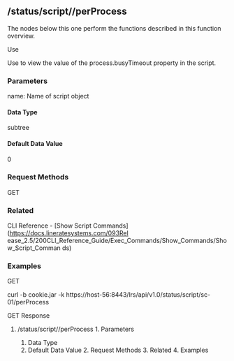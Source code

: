 ## /status/script/<name>/perProcess

The nodes below this one perform the functions described in this function
overview.

Use

Use to view the value of the process.busyTimeout property in the script.

### Parameters

name: Name of script object

#### Data Type

subtree

#### Default Data Value

0

### Request Methods

GET

### Related

CLI Reference - [Show Script Commands](https://docs.lineratesystems.com/093Rel
ease_2.5/200CLI_Reference_Guide/Exec_Commands/Show_Commands/Show_Script_Comman
ds)

### Examples

GET

curl -b cookie.jar -k
https://host-56:8443/lrs/api/v1.0/status/script/sc-01/perProcess

GET Response

    
    
       

  1. /status/script/<name>/perProcess
    1. Parameters
      1. Data Type
      2. Default Data Value
    2. Request Methods
    3. Related
    4. Examples

